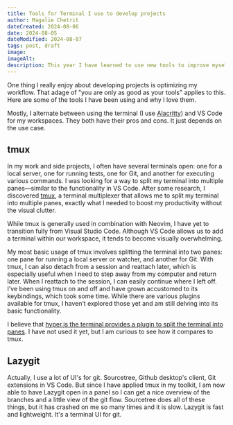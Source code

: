 ```yaml
---
title: Tools for Terminal I use to develop projects
author: Magalie Chetrit
dateCreated: 2024-08-06
date: 2024-08-05
dateModified: 2024-08-07
tags: post, draft
image:
imageAlt:
description: This year I have learned to use new tools to improve myself in my work. Here's how I use them and why I love them.
---
```


One thing I really enjoy about developing projects is optimizing my workflow. That adage of "you are only as good as your tools" applies to this. Here are some of the tools I have been using and why I love them.

Mostly, I alternate between using the terminal (I use [Alacritty](https://alacritty.org/)) and VS Code for my workspaces. They both have their pros and cons. It just depends on the use case.

## tmux
In my work and side projects, I often have several terminals open: one for a local server, one for running tests, one for Git, and another for executing various commands. I was looking for a way to split my terminal into multiple panes—similar to the functionality in VS Code. After some research, I discovered [tmux](https://github.com/tmux/tmux/wiki), a terminal multiplexer that allows me to split my terminal into multiple panes, exactly what I needed to boost my productivity without the visual clutter.


While tmux is generally used in combination with Neovim, I have yet to transition fully from Visual Studio Code. Although VS Code allows us to add a terminal within our workspace, it tends to become visually overwhelming.

My most basic usage of tmux involves splitting the terminal into two panes: one pane for running a local server or watcher, and another for Git. With tmux, I can also detach from a session and reattach later, which is especially useful when I need to step away from my computer and return later. When I reattach to the session, I can easily continue where I left off.
I’ve been using tmux on and off and have grown accustomed to its keybindings, which took some time. While there are various plugins available for tmux, I haven’t explored those yet and am still delving into its basic functionality.

I believe that [hyper.js the terminal provides a plugin to split the terminal into panes](https://hyper.is/store/hyper-pane). I have not used it yet, but I am curious to see how it compares to tmux. 

## Lazygit
Actually, I use a lot of UI's for git. Sourcetree, Github desktop's client, Git extensions in VS Code. But since I have applied tmux in my toolkit, I am now able to have Lazygit open in a panel so I can get a nice overview of the branches and a little view of the git flow. Sourcetree does all of these things, but it has crashed on me so many times and it is slow. Lazygit is fast and lightweight. It's a terminal UI for git.

